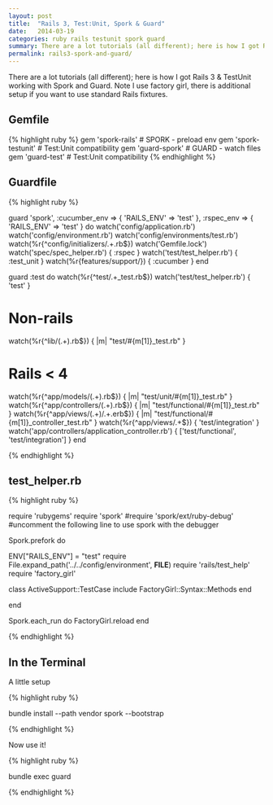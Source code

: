 ```yaml
---
layout: post
title:  "Rails 3, Test:Unit, Spork & Guard"
date:   2014-03-19
categories: ruby rails testunit spork guard
summary: There are a lot tutorials (all different); here is how I got Rails 3 & TestUnit working with Spork and Guard
permalink: rails3-spork-and-guard/
---
```


There are a lot tutorials (all different); here is how I got Rails 3 & TestUnit working with Spork and Guard.  Note I use factory girl, there is additional setup if you want to use standard Rails fixtures.

## Gemfile

{% highlight ruby %}
  gem 'spork-rails'                   # SPORK - preload env
  gem 'spork-testunit'                # Test:Unit compatibility
  gem 'guard-spork'                   # GUARD - watch files
  gem 'guard-test'                    # Test:Unit compatibility
{% endhighlight %}


## Guardfile

{% highlight ruby %}

guard 'spork', :cucumber_env => { 'RAILS_ENV' => 'test' }, :rspec_env => { 'RAILS_ENV' => 'test' } do
  watch('config/application.rb')
  watch('config/environment.rb')
  watch('config/environments/test.rb')
  watch(%r{^config/initializers/.+\.rb$})
  watch('Gemfile.lock')
  watch('spec/spec_helper.rb') { :rspec }
  watch('test/test_helper.rb') { :test_unit }
  watch(%r{features/support/}) { :cucumber }
end

guard :test do
  watch(%r{^test/.+_test\.rb$})
  watch('test/test_helper.rb')  { 'test' }

  # Non-rails
  watch(%r{^lib/(.+)\.rb$}) { |m| "test/#{m[1]}_test.rb" }

  # Rails < 4
  watch(%r{^app/models/(.+)\.rb$})                   { |m| "test/unit/#{m[1]}_test.rb" }
  watch(%r{^app/controllers/(.+)\.rb$})              { |m| "test/functional/#{m[1]}_test.rb" }
  watch(%r{^app/views/(.+)/.+\.erb$})                { |m| "test/functional/#{m[1]}_controller_test.rb" }
  watch(%r{^app/views/.+$})                          { 'test/integration' }
  watch('app/controllers/application_controller.rb') { ['test/functional', 'test/integration'] }
end

{% endhighlight %}

## test_helper.rb

{% highlight ruby %}

require 'rubygems'
require 'spork'
#require 'spork/ext/ruby-debug'  #uncomment the following line to use spork with the debugger

Spork.prefork do

  ENV["RAILS_ENV"] = "test"
  require File.expand_path('../../config/environment', __FILE__)
  require 'rails/test_help'
  require 'factory_girl'

  class ActiveSupport::TestCase
    include FactoryGirl::Syntax::Methods
  end

end

Spork.each_run do
  FactoryGirl.reload
end

{% endhighlight %}


## In the Terminal

A little setup

{% highlight ruby %}

bundle install --path vendor
spork --bootstrap

{% endhighlight %}

Now use it!

{% highlight ruby %}

bundle exec guard

{% endhighlight %}
